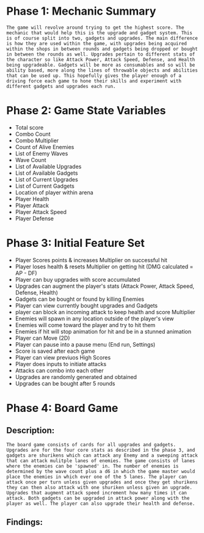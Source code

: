 # Phase 1: Mechanic Summary
    The game will revolve around trying to get the highest score. The mechanic that would help this is the upgrade and gadget system. This is of course split into two, gadgets and upgrades. The main difference is how they are used within the game, with upgrades being acquired within the shops in between rounds and gadgets being dropped or bought in between the rounds as well. Upgrades pertain to different stats of the character so like Attack Power, Attack Speed, Defense, and Health being upgradeable. Gadgets will be more as consumables and so will be ability based, more along the lines of throwable objects and abilities that can be used up. This hopefully gives the player enough of a driving force each game to hone their skills and experiment with different gadgets and upgrades each run.

# Phase 2: Game State Variables
- Total score
- Combo Count
- Combo Multiplier
- Count of Alive Enemies
- List of Enemy Waves
- Wave Count
- List of Available Upgrades
- List of Available Gadgets
- List of Current Upgrades
- List of Current Gadgets
- Location of player within arena
- Player Health
- Player Attack
- Player Attack Speed
- Player Defense

# Phase 3: Initial Feature Set
- Player Scores points & increases Multiplier on successful hit
- Player loses health & resets Multiplier on getting hit (DMG calculated = AP - DF)
- Player can buy upgrades with score accumulated
- Upgrades can augment the player's stats (Attack Power, Attack Speed, Defense, Health)
- Gadgets can be bought or found by killing Enemies
- Player can view currently bought upgrades and Gadgets
- player can block an incoming attack to keep health and score Multiplier
- Enemies will spawn in any location outside of the player's view
- Enemies will come toward the player and try to hit them
- Enemies if hit will stop animation for hit and be in a stunned animation
- Player can Move (2D)
- Player can pause into a pause menu (End run, Settings)
- Score is saved after each game
- Player can view previuos High Scores
- Player does inputs to initiate attacks
- Attacks can combo into each other
- Upgrades are randomly generated and obtained
- Upgrades can be bought after 5 rounds

# Phase 4: Board Game

## Description: 
    The board game consists of cards for all upgrades and gadgets. Upgrades are for the four core stats as described in the phase 3, and gadgets are shurikens which can attack any Enemy and a sweeping attack that can attack mulitple lanes of enemies. The game consists of lanes where the enemies can be 'spawned' in. The number of enemies is determined by the wave count plus a d6 in which the game master would place the enemies in which ever one of the 5 lanes. The player can attack once per turn unless given upgrades and once they get shurikens they can then also attack with one shuriken unless given an upgrade. Upgrades that augment attack speed increment how many times it can attack. Both gadgets can be upgraded in attack power along with the player as well. The player can also upgrade their health and defense.

## Findings: 


